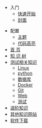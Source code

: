 <!-- _navbar.md -->
* 入门
  * [快速开始](/setting/quickstart.md)
  * [封面](/setting/_coverage.md)

[//]: # (  * [资助]&#40;/setting/wx_money.md&#41;)
* 配置
  * [主题](/setting/themes.md)
  * [代码高亮](/setting/language-highlight.md)
* [首 页](/) 
* [知 识 树](/knowledge_tree/)
* [测试相关知识](/base.md)
  * [ Linux ](/linux_knowledge/)
  * [ python ](/python_knowledge/) 
  * [ 数据库 ](/database_knowledge/)
  * [ Docker ](/docker_knowledge/)
  * [ Git ](/git_knowledge/)
  * [ Web ](/web_knowledge/)
  * [测试](/test_knowledge/)
* [进阶知识](/highlevel/)
* [其他知识网站](/other_knowledge/)
* [软件下载](/download_link/)
